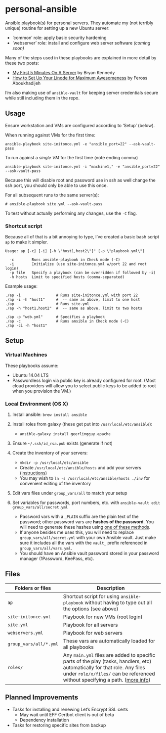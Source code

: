 # personal-ansible

Ansible playbook(s) for personal servers. They automate my (not terribly unique) routine for setting up a new Ubuntu server:

* ‘common’ role: apply basic security hardening
* ‘webserver’ role: install and configure web server software *(coming soon)*

Many of the steps used in these playbooks are explained in more detail by these two posts:

 * [My First 5 Minutes On A Server](https://plusbryan.com/my-first-5-minutes-on-a-server-or-essential-security-for-linux-servers) by Bryan Kennedy
 * [How to Set Up Your Linode for Maximum Awesomeness](http://feross.org/how-to-setup-your-linode/) by Feross Aboukhadijeh

I’m also making use of `ansible-vault` for keeping server credentials secure while still including them in the repo.

## Usage

Ensure workstation and VMs are configured according to ‘Setup’ (below).

When running against VMs for the first time:

    ansible-playbook site-initonce.yml -e "ansible_port=22" --ask-vault-pass

To run against a *single VM* for the first time (note ending comma)

    ansible-playbook site-initonce.yml -i "machine1," -e "ansible_port=22" --ask-vault-pass

Because this will disable root and password use in ssh as well change the ssh port, you should only be able to use this once.

For all subsequent runs to the same server(s):

    # ansible-playbook site.yml --ask-vault-pass

To test without actually performing any changes, use the `-C` flag.

### Shortcut script

Because all of that is a bit annoying to type, I’ve created a basic bash script `ap` to make it simpler.

    Usage: ap [-c] [-i] [-h \"host1,host2\"]" [-p \"playbook.yml\"]

      -c        Runs ansible-playbook in Check mode (-C)
      -i        Initialize (use site-initonce.yml w/port 22 and root login)
      -p file   Specify a playbook (can be overridden if followed by -i)
      -h hosts  Limit to specified hosts (comma-separated)

Example usage:

    ./ap -i                # Runs site-initonce.yml with port 22
    ./ap -i -h "host1"     #  -- same as above, limit to one host
    ./ap                   # Runs site.yml
    ./ap -h "host1,host2"  #  -- same as above, limit to two hosts

    ./ap -p "web.yml"      # Specifies a playbook
    ./ap -c                # Runs ansible in Check mode (-C)
    ./ap -ci -h "host1"

## Setup

### Virtual Machines

These playbooks assume:

* Ubuntu 14.04 LTS
* Passwordless login via public key is already configured for root. (Most cloud providers will allow you to select public keys to be added to root when you provision the VM.)

### Local Environment (OS X)

1. Install ansible: `brew install ansible`

2. Install roles from galaxy (these get put into `/usr/local/etc/ansible`):
    * `ansible-galaxy install geerlingguy.apache`

3. Ensure `~/.ssh/id_rsa.pub` exists (generate if not)

3. Create the inventory of your servers:
    * `mkdir -p /usr/local/etc/ansible`
    * Create `/usr/local/etc/ansible/hosts` and add your servers ([instructions](http://docs.ansible.com/ansible/intro_inventory.html))
    * You may wish to `ln -s /usr/local/etc/ansible/hosts ./inv` for convenient editing of the inventory

4. Edit vars files under `group_vars/all` to match your setup

5. Set variables for passwords, port numbers, etc. with `ansible-vault edit group_vars/all/secret.yml`
    * Password vars with a `_PLAIN` suffix are the plain text of the password; other password vars are **hashes of the password**. You will need to generate these hashes using [one of these methods](http://docs.ansible.com/ansible/faq.html#how-do-i-generate-crypted-passwords-for-the-user-module).
    * If anyone besides me uses this, you will need to replace `group_vars/all/secret.yml` with your own Ansible vault. Just make sure it includes all the vars with the `vault_` prefix referenced in `group_vars/all/vars.yml`.
    * You should have an Ansible vault password stored in your password manager (1Password, KeePass, etc).

## Files

Folders or files      |Description
----------------------|------------
`ap`                  |Shortcut script for using `ansible-playbook` without having to type out all the options (see above)
`site-initonce.yml`   |Playbook for new VMs (root login)
`site.yml`            |Playbook for all servers
`webservers.yml`      |Playbook for web servers
`group_vars/all/*.yml`|These vars are automatically loaded for all playbooks
`roles/`              |Any `main.yml` files are added to specific parts of the play (tasks, handlers, etc)  automatically for that role. Any files under `role/x/files/` can be referenced without specifying a path. ([more info](http://docs.ansible.com/ansible/playbooks_roles.html#roles))

## Planned Improvements

* Tasks for installing and renewing Let’s Encrypt SSL certs
   * May wait until EFF Certbot client is out of beta
   * Dependency installation
* Tasks for restoring specific sites from backup
